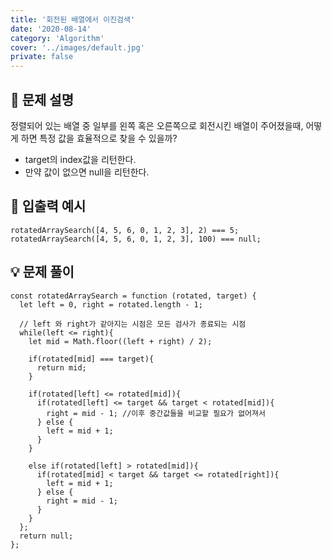 ```yaml
---
title: '회전된 배열에서 이진검색'
date: '2020-08-14'
category: 'Algorithm'
cover: '../images/default.jpg'
private: false
---
```


## 📖 문제 설명
정렬되어 있는 배열 중 일부를 왼쪽 혹은 오른쪽으로 회전시킨 배열이 주어졌을때, 어떻게 하면 특정 값을 효율적으로 찾을 수 있을까?

- target의 index값을 리턴한다.
- 만약 값이 없으면 null을 리턴한다.

## 🧪 입출력 예시

```
rotatedArraySearch([4, 5, 6, 0, 1, 2, 3], 2) === 5;
rotatedArraySearch([4, 5, 6, 0, 1, 2, 3], 100) === null;
```

## 💡 문제 풀이

```
const rotatedArraySearch = function (rotated, target) {
  let left = 0, right = rotated.length - 1;
  
  // left 와 right가 같아지는 시점은 모든 검사가 종료되는 시점
  while(left <= right){
    let mid = Math.floor((left + right) / 2);

    if(rotated[mid] === target){
      return mid;
    }

    if(rotated[left] <= rotated[mid]){
      if(rotated[left] <= target && target < rotated[mid]){
        right = mid - 1; //이후 중간값들을 비교할 필요가 없어져서
      } else {
        left = mid + 1;
      }
    }
    
    else if(rotated[left] > rotated[mid]){
      if(rotated[mid] < target && target <= rotated[right]){
        left = mid + 1;
      } else {
        right = mid - 1;
      }
    }
  };
  return null;
};
```
